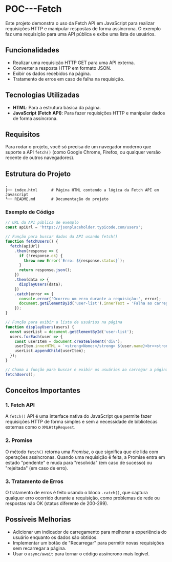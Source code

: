 # POC---Fetch 

Este projeto demonstra o uso da Fetch API em JavaScript para realizar requisições HTTP e manipular respostas de forma assíncrona. O exemplo faz uma requisição para uma API pública e exibe uma lista de usuários.

## Funcionalidades

- Realizar uma requisição HTTP GET para uma API externa.
- Converter a resposta HTTP em formato JSON.
- Exibir os dados recebidos na página.
- Tratamento de erros em caso de falha na requisição.

## Tecnologias Utilizadas

- **HTML**: Para a estrutura básica da página.
- **JavaScript (Fetch API)**: Para fazer requisições HTTP e manipular dados de forma assíncrona.

## Requisitos

Para rodar o projeto, você só precisa de um navegador moderno que suporte a API `fetch()` (como Google Chrome, Firefox, ou qualquer versão recente de outros navegadores).

## Estrutura do Projeto

```plaintext
.
├── index.html      # Página HTML contendo a lógica da Fetch API em Javascript
└── README.md       # Documentação do projeto
```

### Exemplo de Código

```javascript
// URL da API pública de exemplo
const apiUrl = 'https://jsonplaceholder.typicode.com/users';

// Função para buscar dados da API usando fetch()
function fetchUsers() {
  fetch(apiUrl)
    .then(response => {
      if (!response.ok) {
        throw new Error(`Erro: ${response.status}`);
      }
      return response.json();
    })
    .then(data => {
      displayUsers(data);
    })
    .catch(error => {
      console.error('Ocorreu um erro durante a requisição:', error);
      document.getElementById('user-list').innerText = 'Falha ao carregar os usuários.';
    });
}

// Função para exibir a lista de usuários na página
function displayUsers(users) {
  const userList = document.getElementById('user-list');
  users.forEach(user => {
    const userItem = document.createElement('div');
    userItem.innerHTML = `<strong>Nome:</strong> ${user.name}<br><strong>Email:</strong> ${user.email}<br><br>`;
    userList.appendChild(userItem);
  });
}

// Chama a função para buscar e exibir os usuários ao carregar a página
fetchUsers();
```

## Conceitos Importantes

### 1. **Fetch API**
A `fetch()` API é uma interface nativa do JavaScript que permite fazer requisições HTTP de forma simples e sem a necessidade de bibliotecas externas como o `XMLHttpRequest`.

### 2. **Promise**
O método `fetch()` retorna uma *Promise*, o que significa que ele lida com operações assíncronas. Quando uma requisição é feita, a Promise entra em estado "pendente" e muda para "resolvida" (em caso de sucesso) ou "rejeitada" (em caso de erro).

### 3. **Tratamento de Erros**
O tratamento de erros é feito usando o bloco `.catch()`, que captura qualquer erro ocorrido durante a requisição, como problemas de rede ou respostas não OK (status diferente de 200-299).

## Possíveis Melhorias

- Adicionar um indicador de carregamento para melhorar a experiência do usuário enquanto os dados são obtidos.
- Implementar um botão de "Recarregar" para permitir novas requisições sem recarregar a página.
- Usar o `async/await` para tornar o código assíncrono mais legível.
